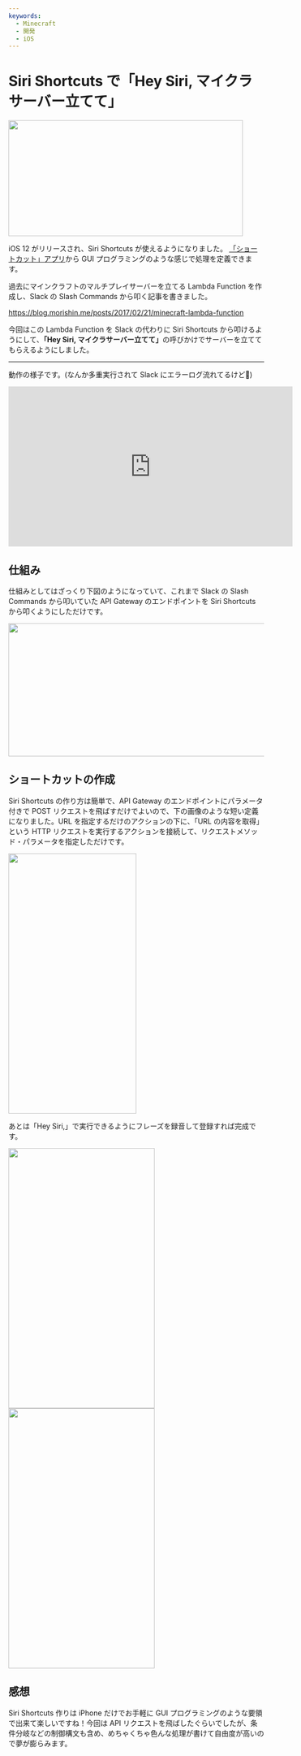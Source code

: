 ```yaml
---
keywords:
  - Minecraft
  - 開発
  - iOS
---
```


# Siri Shortcuts で「Hey Siri, マイクラサーバー立てて」

<img src="https://cdn-ak.f.st-hatena.com/images/fotolife/m/morishin127/20180923/20180923035423.png" width="462" height="228" loading="lazy" />

iOS 12 がリリースされ、Siri Shortcuts が使えるようになりました。
[「ショートカット」アプリ](https://itunes.apple.com/jp/app/workflow/id915249334?mt=8)から GUI プログラミングのような感じで処理を定義できます。

過去にマインクラフトのマルチプレイサーバーを立てる Lambda Function を作成し、Slack の Slash Commands から叩く記事を書きました。

https://blog.morishin.me/posts/2017/02/21/minecraft-lambda-function

今回はこの Lambda Function を Slack の代わりに Siri Shortcuts から叩けるようにして、<b>「Hey Siri, マイクラサーバー立てて」</b>の呼びかけでサーバーを立ててもらえるようにしました。

---

動作の様子です。(なんか多重実行されて Slack にエラーログ流れてるけど🙇)

<iframe width="560" height="315" src="https://www.youtube.com/embed/OzKVTaXGVnM?rel=0" frameborder="0" allow="autoplay; encrypted-media" allowfullscreen></iframe>

## 仕組み

仕組みとしてはざっくり下図のようになっていて、これまで Slack の Slash Commands から叩いていた API Gateway のエンドポイントを Siri Shortcuts から叩くようにしただけです。

<img src="https://cdn-ak.f.st-hatena.com/images/fotolife/m/morishin127/20180923/20180923041522.png" width="512" height="262" loading="lazy" />

## ショートカットの作成

Siri Shortcuts の作り方は簡単で、API Gateway のエンドポイントにパラメータ付きで POST リクエストを飛ばすだけでよいので、下の画像のような短い定義になりました。URL を指定するだけのアクションの下に、「URL の内容を取得」という HTTP リクエストを実行するアクションを接続して、リクエストメソッド・パラメータを指定しただけです。

<img src="https://cdn-ak.f.st-hatena.com/images/fotolife/m/morishin127/20180923/20180923040443.jpg" width="252" height="512" loading="lazy" />

あとは「Hey Siri,」で実行できるようにフレーズを録音して登録すれば完成です。

<div class="images-row mceNonEditable"><img src="https://cdn-ak.f.st-hatena.com/images/fotolife/m/morishin127/20180923/20180923040816.png" width="288" height="512" loading="lazy" /><img src="https://cdn-ak.f.st-hatena.com/images/fotolife/m/morishin127/20180923/20180923040819.png" width="288" height="512" loading="lazy" /></div>

## 感想

Siri Shortcuts 作りは iPhone だけでお手軽に GUI プログラミングのような要領で出来て楽しいですね！今回は API リクエストを飛ばしたぐらいでしたが、条件分岐などの制御構文も含め、めちゃくちゃ色んな処理が書けて自由度が高いので夢が膨らみます。
